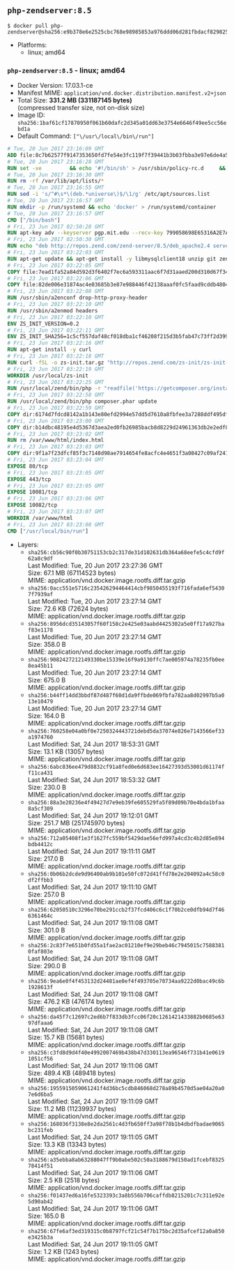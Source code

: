 ## `php-zendserver:8.5`

```console
$ docker pull php-zendserver@sha256:e9b378e6e2525cbc768e98985853a976ddd06d281fbdacf829825c98a758a51f
```

-	Platforms:
	-	linux; amd64

### `php-zendserver:8.5` - linux; amd64

-	Docker Version: 17.03.1-ce
-	Manifest MIME: `application/vnd.docker.distribution.manifest.v2+json`
-	Total Size: **331.2 MB (331187145 bytes)**  
	(compressed transfer size, not on-disk size)
-	Image ID: `sha256:1baf61cf17870950f061b60dafc2d345a01dd63e3754e6646f49ee5cc56ebd1a`
-	Default Command: `["\/usr\/local\/bin\/run"]`

```dockerfile
# Tue, 20 Jun 2017 23:16:09 GMT
ADD file:8c7b62577f9147353650fd7fe54e3fc119f7f39441b3b03fbba3e97e6de4a52a in / 
# Tue, 20 Jun 2017 23:16:28 GMT
RUN set -xe 		&& echo '#!/bin/sh' > /usr/sbin/policy-rc.d 	&& echo 'exit 101' >> /usr/sbin/policy-rc.d 	&& chmod +x /usr/sbin/policy-rc.d 		&& dpkg-divert --local --rename --add /sbin/initctl 	&& cp -a /usr/sbin/policy-rc.d /sbin/initctl 	&& sed -i 's/^exit.*/exit 0/' /sbin/initctl 		&& echo 'force-unsafe-io' > /etc/dpkg/dpkg.cfg.d/docker-apt-speedup 		&& echo 'DPkg::Post-Invoke { "rm -f /var/cache/apt/archives/*.deb /var/cache/apt/archives/partial/*.deb /var/cache/apt/*.bin || true"; };' > /etc/apt/apt.conf.d/docker-clean 	&& echo 'APT::Update::Post-Invoke { "rm -f /var/cache/apt/archives/*.deb /var/cache/apt/archives/partial/*.deb /var/cache/apt/*.bin || true"; };' >> /etc/apt/apt.conf.d/docker-clean 	&& echo 'Dir::Cache::pkgcache ""; Dir::Cache::srcpkgcache "";' >> /etc/apt/apt.conf.d/docker-clean 		&& echo 'Acquire::Languages "none";' > /etc/apt/apt.conf.d/docker-no-languages 		&& echo 'Acquire::GzipIndexes "true"; Acquire::CompressionTypes::Order:: "gz";' > /etc/apt/apt.conf.d/docker-gzip-indexes 		&& echo 'Apt::AutoRemove::SuggestsImportant "false";' > /etc/apt/apt.conf.d/docker-autoremove-suggests
# Tue, 20 Jun 2017 23:16:30 GMT
RUN rm -rf /var/lib/apt/lists/*
# Tue, 20 Jun 2017 23:16:55 GMT
RUN sed -i 's/^#\s*\(deb.*universe\)$/\1/g' /etc/apt/sources.list
# Tue, 20 Jun 2017 23:16:57 GMT
RUN mkdir -p /run/systemd && echo 'docker' > /run/systemd/container
# Tue, 20 Jun 2017 23:16:57 GMT
CMD ["/bin/bash"]
# Fri, 23 Jun 2017 02:50:28 GMT
RUN apt-key adv --keyserver pgp.mit.edu --recv-key 799058698E65316A2E7A4FF42EAE1437F7D2C623
# Fri, 23 Jun 2017 02:50:30 GMT
RUN echo "deb http://repos.zend.com/zend-server/8.5/deb_apache2.4 server non-free" >> /etc/apt/sources.list.d/zend-server.list
# Fri, 23 Jun 2017 03:22:03 GMT
RUN apt-get update && apt-get install -y libmysqlclient18 unzip git zend-server-php-5.6 && /usr/local/zend/bin/zendctl.sh stop
# Fri, 23 Jun 2017 03:22:05 GMT
COPY file:7ead1fa52a84d592d3f6402f7ec6a593311aac6f7d31aaed200d310d67f34d54 in /etc/ 
# Fri, 23 Jun 2017 03:22:06 GMT
COPY file:82de006e31874ac4e03685b3e87e988446f42138aaaf0fc5faad9cddb48040ba in /etc/apache2/conf-available 
# Fri, 23 Jun 2017 03:22:08 GMT
RUN /usr/sbin/a2enconf drop-http-proxy-header
# Fri, 23 Jun 2017 03:22:10 GMT
RUN /usr/sbin/a2enmod headers
# Fri, 23 Jun 2017 03:22:10 GMT
ENV ZS_INIT_VERSION=0.2
# Fri, 23 Jun 2017 03:22:11 GMT
ENV ZS_INIT_SHA256=1c5cf557daf48cf018dba1cf46208f215d3b5fab47c73ff2d39988581ebd6932
# Fri, 23 Jun 2017 03:22:16 GMT
RUN apt-get install -y curl
# Fri, 23 Jun 2017 03:22:18 GMT
RUN curl -fSL -o zs-init.tar.gz "http://repos.zend.com/zs-init/zs-init-docker-${ZS_INIT_VERSION}.tar.gz"     && echo "${ZS_INIT_SHA256} *zs-init.tar.gz" | sha256sum -c -     && mkdir /usr/local/zs-init     && tar xzf zs-init.tar.gz --strip-components=1 -C /usr/local/zs-init     && rm zs-init.tar.gz
# Fri, 23 Jun 2017 03:22:19 GMT
WORKDIR /usr/local/zs-init
# Fri, 23 Jun 2017 03:22:25 GMT
RUN /usr/local/zend/bin/php -r "readfile('https://getcomposer.org/installer');" | /usr/local/zend/bin/php
# Fri, 23 Jun 2017 03:22:58 GMT
RUN /usr/local/zend/bin/php composer.phar update
# Fri, 23 Jun 2017 03:22:59 GMT
COPY dir:6174d7fdcd8142a1b143e80efd2994e57dd5d7610a8fbfee3a7288ddf495dfdf in /usr/local/bin 
# Fri, 23 Jun 2017 03:23:00 GMT
COPY dir:b14dbc48195e4d5367d3aea2ed0fb26985bacb8d8229d24961363db2e2edf8f0 in /usr/local/zend/var/plugins/ 
# Fri, 23 Jun 2017 03:23:02 GMT
RUN rm /var/www/html/index.html
# Fri, 23 Jun 2017 03:23:03 GMT
COPY dir:9f1a7f23dfcf85f3c7148d98ae7914654fe8acfc4e4651f3a08427c09af24198 in /var/www/html 
# Fri, 23 Jun 2017 03:23:04 GMT
EXPOSE 80/tcp
# Fri, 23 Jun 2017 03:23:05 GMT
EXPOSE 443/tcp
# Fri, 23 Jun 2017 03:23:05 GMT
EXPOSE 10081/tcp
# Fri, 23 Jun 2017 03:23:06 GMT
EXPOSE 10082/tcp
# Fri, 23 Jun 2017 03:23:07 GMT
WORKDIR /var/www/html
# Fri, 23 Jun 2017 03:23:08 GMT
CMD ["/usr/local/bin/run"]
```

-	Layers:
	-	`sha256:cb56c90f0b30751153cb2c317de31d102631db364a68eefe5c4cfd9f62a8c9df`  
		Last Modified: Tue, 20 Jun 2017 23:27:36 GMT  
		Size: 67.1 MB (67114523 bytes)  
		MIME: application/vnd.docker.image.rootfs.diff.tar.gzip
	-	`sha256:0acc551e5716c235426294464414cbf9850455193f716fada6ef54307f7939af`  
		Last Modified: Tue, 20 Jun 2017 23:27:14 GMT  
		Size: 72.6 KB (72624 bytes)  
		MIME: application/vnd.docker.image.rootfs.diff.tar.gzip
	-	`sha256:8956dcd35143057f60f158c2e425e03aabd4425302a5e0ff17a927baf83e1178`  
		Last Modified: Tue, 20 Jun 2017 23:27:14 GMT  
		Size: 358.0 B  
		MIME: application/vnd.docker.image.rootfs.diff.tar.gzip
	-	`sha256:9082427212149330be15339e16f9a9130ffc7ae005974a78235fb0ee8ea45b11`  
		Last Modified: Tue, 20 Jun 2017 23:27:14 GMT  
		Size: 675.0 B  
		MIME: application/vnd.docker.image.rootfs.diff.tar.gzip
	-	`sha256:b44ff14dd3bbdf87d487f60d1da9ffbde069fbfa782aa8d02997b5a013e10479`  
		Last Modified: Tue, 20 Jun 2017 23:27:14 GMT  
		Size: 164.0 B  
		MIME: application/vnd.docker.image.rootfs.diff.tar.gzip
	-	`sha256:760258e04a0bf0e7250324443721debd5da37074e826e7143566ef33a1974760`  
		Last Modified: Sat, 24 Jun 2017 18:53:31 GMT  
		Size: 13.1 KB (13057 bytes)  
		MIME: application/vnd.docker.image.rootfs.diff.tar.gzip
	-	`sha256:6abc836ee479d8832cf91a8fed0e6d683ee16427393d53001d61174ff11ca431`  
		Last Modified: Sat, 24 Jun 2017 18:53:32 GMT  
		Size: 230.0 B  
		MIME: application/vnd.docker.image.rootfs.diff.tar.gzip
	-	`sha256:88a3e20236e4f49427d7e9eb39fe605529fa5f89d09b70e4bda1bfaa8a5cf309`  
		Last Modified: Sat, 24 Jun 2017 19:12:01 GMT  
		Size: 251.7 MB (251745970 bytes)  
		MIME: application/vnd.docker.image.rootfs.diff.tar.gzip
	-	`sha256:712a05408f1e3f1627fc559bf5429dae56efd997a4cd3c4b2d85e894bdb4412c`  
		Last Modified: Sat, 24 Jun 2017 19:11:11 GMT  
		Size: 217.0 B  
		MIME: application/vnd.docker.image.rootfs.diff.tar.gzip
	-	`sha256:0b06b2dcde9d96400ab9b101e50fc072d41ffd78e2e204092a4c58c0df2ffbb3`  
		Last Modified: Sat, 24 Jun 2017 19:11:10 GMT  
		Size: 257.0 B  
		MIME: application/vnd.docker.image.rootfs.diff.tar.gzip
	-	`sha256:62050510c3296e70be291ccb2f37fcd406c6c1f70b2ce0dfb94d7f466361464c`  
		Last Modified: Sat, 24 Jun 2017 19:11:08 GMT  
		Size: 301.0 B  
		MIME: application/vnd.docker.image.rootfs.diff.tar.gzip
	-	`sha256:2c83f7e651b0fd55a1fae2ac01210ef9e29beb46c7945015c75883810faf803e`  
		Last Modified: Sat, 24 Jun 2017 19:11:08 GMT  
		Size: 290.0 B  
		MIME: application/vnd.docker.image.rootfs.diff.tar.gzip
	-	`sha256:9ea6e0f4f453132d24481ae0ef4f493705e70734aa9222d0bac49c6b1928613f`  
		Last Modified: Sat, 24 Jun 2017 19:11:08 GMT  
		Size: 476.2 KB (476174 bytes)  
		MIME: application/vnd.docker.image.rootfs.diff.tar.gzip
	-	`sha256:da45f7c12697c2ed6b7f833db3fcc06f20c1261421433882b0685e6397dfaaa6`  
		Last Modified: Sat, 24 Jun 2017 19:11:08 GMT  
		Size: 15.7 KB (15681 bytes)  
		MIME: application/vnd.docker.image.rootfs.diff.tar.gzip
	-	`sha256:c3fd8d9d4f40e4992007469b438b47d330113ea96546f731b41e06191051cf56`  
		Last Modified: Sat, 24 Jun 2017 19:11:06 GMT  
		Size: 489.4 KB (489418 bytes)  
		MIME: application/vnd.docker.image.rootfs.diff.tar.gzip
	-	`sha256:1955915059061241f4d36bc5cdb846068d278a89b4570d5ae04a20a07e6d6ba5`  
		Last Modified: Sat, 24 Jun 2017 19:11:09 GMT  
		Size: 11.2 MB (11239937 bytes)  
		MIME: application/vnd.docker.image.rootfs.diff.tar.gzip
	-	`sha256:168036f3138e8e2da2561c4d3fb650ff3a98f78b1b4dbdfbadae9065bc231feb`  
		Last Modified: Sat, 24 Jun 2017 19:11:05 GMT  
		Size: 13.3 KB (13343 bytes)  
		MIME: application/vnd.docker.image.rootfs.diff.tar.gzip
	-	`sha256:a35ebba8ab63288047ff9b0abe502c50a3188679d150ad1fcebf832578414f51`  
		Last Modified: Sat, 24 Jun 2017 19:11:06 GMT  
		Size: 2.5 KB (2518 bytes)  
		MIME: application/vnd.docker.image.rootfs.diff.tar.gzip
	-	`sha256:f01437ed6a16fe5323393c3a8b556b706caffdb8215201c7c311e92e5d90ab42`  
		Last Modified: Sat, 24 Jun 2017 19:11:06 GMT  
		Size: 165.0 B  
		MIME: application/vnd.docker.image.rootfs.diff.tar.gzip
	-	`sha256:67fe6af3ed319315c0b8797fcf21c54f7b175bc2d35afcef12a0a850e3425b3a`  
		Last Modified: Sat, 24 Jun 2017 19:11:05 GMT  
		Size: 1.2 KB (1243 bytes)  
		MIME: application/vnd.docker.image.rootfs.diff.tar.gzip
